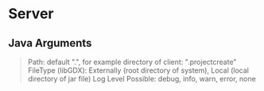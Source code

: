 # Server

## Java Arguments
> Path:
> default ".", for example directory of client: ".projectcreate"
> FileType (libGDX):
> Externally (root directory of system), Local (local directory of jar file)
> Log Level
> Possible: debug, info, warn, error, none